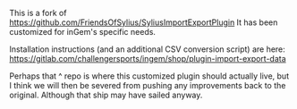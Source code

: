 This is a fork of https://github.com/FriendsOfSylius/SyliusImportExportPlugin
It has been customized for inGem's specific needs.

Installation instructions (and an additional CSV conversion script) are here:
https://gitlab.com/challengersports/ingem/shop/plugin-import-export-data

Perhaps that ^ repo is where this customized plugin should actually live, but I think we will then be severed from pushing any improvements back to the original. Although that ship may have sailed anyway.
